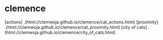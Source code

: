 # clemence
[actions] .(html://clemwoja.github.io/clemence/cat_actions.html)
[proximity] .(html://clemwoja.github.io/clemence/cat_proximity.html)
[city of cats] .(html://clemwoja.github.io/clemence/city_of_cats.html)
